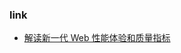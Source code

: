 <!--
abbrlink: bduq3cw2
-->

### link

* [解读新一代 Web 性能体验和质量指标](https://juejin.cn/post/6844904168591736846)